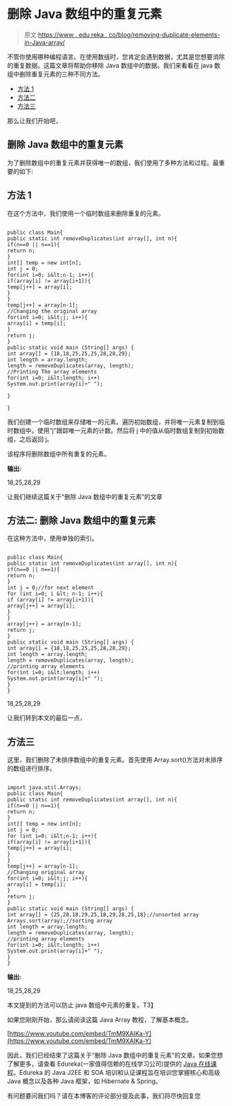 # 删除 Java 数组中的重复元素

> 原文:[https://www . edu reka . co/blog/removing-duplicate-elements-in-Java-array/](https://www.edureka.co/blog/removing-duplicate-elements-in-java-array/)

不管你使用哪种编程语言。在使用数组时，您肯定会遇到数据，尤其是您想要消除的重复数据。这篇文章将帮助你移除 Java 数组中的数据。我们来看看在 java 数组中删除重复元素的三种不同方法。

*   [方法 1](#Method1)
*   [方法二](#Method2)
*   [方法三](#Method3)

那么让我们开始吧，

## **删除 Java 数组中的重复元素**

为了删除数组中的重复元素并获得唯一的数组，我们使用了多种方法和过程。最重要的如下:

## **方法 1**

在这个方法中，我们使用一个临时数组来删除重复的元素。

```

public class Main{
public static int removeDuplicates(int array[], int n){
if(n==0 || n==1){
return n;
}
int[] temp = new int[n];
int j = 0;
for(int i=0; i&lt;n-1; i++){
if(array[i] != array[i+1]){
temp[j++] = array[i];
}
}
temp[j++] = array[n-1];
//Changing the original array
for(int i=0; i&lt;j; i++){
array[i] = temp[i];
}
return j;
}
public static void main (String[] args) {
int array[] = {18,18,25,25,25,28,28,29};
int length = array.length;
length = removeDuplicates(array, length);
//Printing The array elements
for(int i=0; i&lt;length; i++)
System.out.print(array[i]+" ");

}

}

```

我们创建一个临时数组来存储唯一的元素。遍历初始数组，并将唯一元素复制到临时数组中。使用“j”跟踪唯一元素的计数。然后将 j 中的值从临时数组复制到初始数组，之后返回 j。

该程序将删除数组中所有重复的元素。

**输出:**

18,25,28,29

让我们继续这篇关于“删除 Java 数组中的重复元素”的文章

## **方法二:** **删除 Java 数组中的重复元素**

在这种方法中，使用单独的索引。

```

public class Main{
public static int removeDuplicates(int array[], int n){
if(n==0 || n==1){
return n;
}
int j = 0;//for next element
for (int i=0; i &lt; n-1; i++){
if (array[i] != array[i+1]){
array[j++] = array[i];
}
}
array[j++] = array[n-1];
return j;
}
public static void main (String[] args) {
int array[] = {18,18,25,25,25,28,28,29};
int length = array.length;
length = removeDuplicates(array, length);
//printing array elements
for(int i=0; i&lt;length; i++)
System.out.print(array[i]+" ");
}
}

```

18,25,28,29

让我们转到本文的最后一点，

## **方法三**

这里，我们删除了未排序数组中的重复元素。首先使用 Array.sort()方法对未排序的数组进行排序。

```

import java.util.Arrays;
public class Main{
public static int removeDuplicates(int array[], int n){
if(n==0 || n==1){
return n;
}
int[] temp = new int[n];
int j = 0;
for (int i=0; i&lt;n-1; i++){
if(array[i] != array[i+1]){
temp[j++] = array[i];
}
}
temp[j++] = array[n-1];
//Changing original array
for(int i=0; i&lt;j; i++){
array[i] = temp[i];
}
return j;
}
public static void main (String[] args) {
int array[] = {25,28,18,29,25,18,29,28,25,18};//unsorted array
Arrays.sort(array);//sorting array
int length = array.length;
length = removeDuplicates(array, length);
//printing array elements
for(int i=0; i&lt;length; i++)
System.out.print(array[i]+" ");
}
}

```

**输出:**

18,25,28,29

本文提到的方法可以防止 java 数组中元素的重复。T3】

如果您刚刚开始，那么请阅读这篇 Java Array 教程，了解基本概念。

[https://www.youtube.com/embed/TmM9XAIKa-Y](https://www.youtube.com/embed/TmM9XAIKa-Y)

因此，我们已经结束了这篇关于“删除 Java 数组中的重复元素”的文章。如果您想了解更多，请查看 Edureka(一家值得信赖的在线学习公司)提供的 [Java 在线课程](https://www.edureka.co/java-j2ee-training-course)。Edureka 的 Java J2EE 和 SOA 培训和认证课程旨在培训您掌握核心和高级 Java 概念以及各种 Java 框架，如 Hibernate & Spring。

有问题要问我们吗？请在本博客的评论部分提及此事，我们将尽快回复您